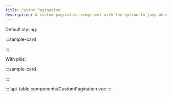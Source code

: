 ```yaml
---
title: Custom Pagination
description: A custom pagination component with the option to jump ahead to a specific page using a form input.
---
```


Default styling:

:::sample-card
<div class="p-2 text-center">
  <custom-pagination v-model="currentPage" :per-page="10" :total-rows="200" />
</div>
:::

With pills:

:::sample-card
<div class="p-2 text-center">
  <custom-pagination v-model="currentPage" :per-page="10" pills :total-rows="200" />
</div>
:::

::: api-table components/CustomPagination.vue :::

<script>
  export default {
    data () {
      return {
        currentPage: 1
      }
    },
    watch: {
      currentPage (page) {
        this.$router.push({ query: { page } })
      }
    }
  }
</script>

